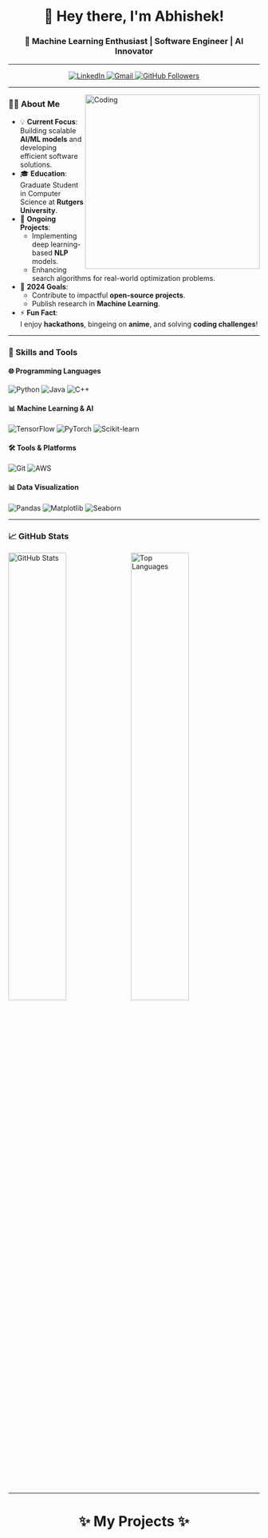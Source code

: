 <h1 align="center">👋 Hey there, I'm Abhishek!</h1>
<h3 align="center">🚀 Machine Learning Enthusiast | Software Engineer | AI Innovator</h3>

---

<p align="center">
  <a href="https://www.linkedin.com/in/abhishek-jani-21a570158/">
    <img src="https://img.shields.io/badge/LinkedIn-%230077B5.svg?style=for-the-badge&logo=linkedin&logoColor=white" alt="LinkedIn">
  </a>
  <a href="mailto:abhishekjani075@gmail.com">
    <img src="https://img.shields.io/badge/Gmail-D14836?style=for-the-badge&logo=gmail&logoColor=white" alt="Gmail">
  </a>
  <a href="https://github.com/abhishekjani123">
    <img src="https://img.shields.io/github/followers/abhishekjani123?style=for-the-badge&logo=github" alt="GitHub Followers">
  </a>
</p>

---

<img align="right" alt="Coding" width="350" src="https://media.giphy.com/media/bGgsc5mWoryfgKBx1u/giphy.gif" />
<!--<img align="right" alt="Coding" width="350" src="https://media.giphy.com/media/qgQUggAC3Pfv687qPC/giphy.gif" />-->

### 👨‍💻 About Me
- 💡 **Current Focus**:  
  Building scalable **AI/ML models** and developing efficient software solutions.  
- 🎓 **Education**:  
  Graduate Student in Computer Science at **Rutgers University**.  
- 🔭 **Ongoing Projects**:  
  - Implementing deep learning-based **NLP** models.  
  - Enhancing search algorithms for real-world optimization problems.  
- 🎯 **2024 Goals**:  
  - Contribute to impactful **open-source projects**.  
  - Publish research in **Machine Learning**.  
- ⚡ **Fun Fact**:  
  I enjoy **hackathons**, bingeing on **anime**, and solving **coding challenges**!  

---

### 🚀 Skills and Tools  

#### 🌐 Programming Languages  
<p align="left">
  <img src="https://img.shields.io/badge/Python-3670A0?style=for-the-badge&logo=python&logoColor=ffdd54" alt="Python" />
  <img src="https://img.shields.io/badge/Java-ED8B00?style=for-the-badge&logo=java&logoColor=white" alt="Java" />
  <img src="https://img.shields.io/badge/C%2B%2B-00599C?style=for-the-badge&logo=cplusplus&logoColor=white" alt="C++" />
</p>

#### 📊 Machine Learning & AI  
<p align="left">
  <img src="https://img.shields.io/badge/TensorFlow-FF6F00?style=for-the-badge&logo=tensorflow&logoColor=white" alt="TensorFlow" />
  <img src="https://img.shields.io/badge/PyTorch-EE4C2C?style=for-the-badge&logo=pytorch&logoColor=white" alt="PyTorch" />
  <img src="https://img.shields.io/badge/Scikit--Learn-F7931E?style=for-the-badge&logo=scikit-learn&logoColor=white" alt="Scikit-learn" />
</p>

#### 🛠️ Tools & Platforms  
<p align="left">
  <img src="https://img.shields.io/badge/Git-F05032?style=for-the-badge&logo=git&logoColor=white" alt="Git" />
  <img src="https://img.shields.io/badge/Amazon_AWS-232F3E?style=for-the-badge&logo=amazon-aws&logoColor=white" alt="AWS" />
</p>

#### 📊 Data Visualization  
<p align="left">
  <img src="https://img.shields.io/badge/Pandas-150458?style=for-the-badge&logo=pandas&logoColor=white" alt="Pandas" />
  <img src="https://img.shields.io/badge/Matplotlib-2C5A7B?style=for-the-badge&logo=matplotlib&logoColor=white" alt="Matplotlib" />
  <img src="https://img.shields.io/badge/Seaborn-3776AB?style=for-the-badge&logo=python&logoColor=white" alt="Seaborn" />
</p>

---

### 📈 GitHub Stats  

<p align="left">
  <img src="https://github-readme-stats.vercel.app/api?username=abhishekjani123&show_icons=true&theme=radical" alt="GitHub Stats" width="48%" /> 
  <img src="https://github-readme-stats.vercel.app/api/top-langs/?username=abhishekjani123&layout=compact&theme=radical" alt="Top Languages" width="48%" />
</p>

---

<p>
  <h1 align="center"><b>✨ My Projects ✨</b></h1>
</p>
 




